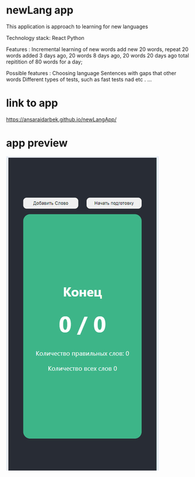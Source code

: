 # newLang app
This application is approach to learning for new languages 

Technology stack: 
    React
    Python

Features :
    Incremental learning of new words 
        add new 20 words, repeat 20 words added 3 days ago, 20 words 8 days ago, 20 words 20 days ago total repitition of 80 words for a day;

Possible features :
    Choosing language
    Sentences with gaps that other words 
    Different types of tests, such as fast tests nad etc .
    ...
# link to app 
https://ansaraidarbek.github.io/newLangApp/
# app preview
![Preview](preview.jpg)